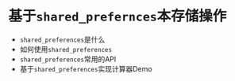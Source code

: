 # 基于``shared_prefernces``本存储操作
* ``shared_preferences``是什么
* 如何使用``shared_preferences``
* ``shared_preferences``常用的API
* 基于``shared_preferences``实现计算器Demo



